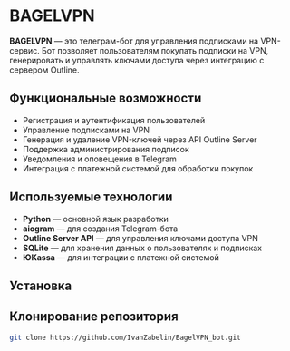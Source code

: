 # BAGELVPN

**BAGELVPN** — это телеграм-бот для управления подписками на VPN-сервис. Бот позволяет пользователям покупать подписки на VPN, генерировать и управлять ключами доступа через интеграцию с сервером Outline.

## Функциональные возможности

- Регистрация и аутентификация пользователей
- Управление подписками на VPN
- Генерация и удаление VPN-ключей через API Outline Server
- Поддержка администрирования подписок
- Уведомления и оповещения в Telegram
- Интеграция с платежной системой для обработки покупок

## Используемые технологии

- **Python** — основной язык разработки
- **aiogram** — для создания Telegram-бота
- **Outline Server API** — для управления ключами доступа VPN
- **SQLite** — для хранения данных о пользователях и подписках
- **ЮKassa** — для интеграции с платежной системой

## Установка
## Клонирование репозитория
```bash
git clone https://github.com/IvanZabelin/BagelVPN_bot.git
